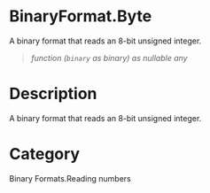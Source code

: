 ﻿# BinaryFormat.Byte
A binary format that reads an 8-bit unsigned integer.
> _function (<code>binary</code> as binary) as nullable any_
# Description 
A binary format that reads an 8-bit unsigned integer.

# Category 
Binary Formats.Reading numbers
